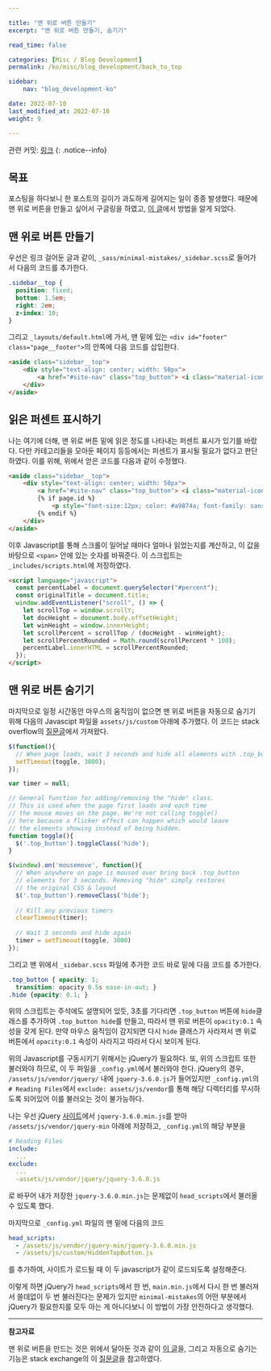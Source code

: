 ```yaml
---

title: "맨 위로 버튼 만들기"
excerpt: "맨 위로 버튼 만들기, 숨기기"

read_time: false

categories: [Misc / Blog Development]
permalink: /ko/misc/blog_development/back_to_top

sidebar: 
    nav: "blog_development-ko"

date: 2022-07-10
last_modified_at: 2022-07-10
weight: 9

---
```


관련 커밋: [링크](https://github.com/math-jh/math-jh.github.io/commit/73b6bfc9acf569e8befbf2768d0fa11a0b370389)
{: .notice--info}

## 목표

포스팅을 하다보니 한 포스트의 길이가 과도하게 길어지는 일이 종종 발생했다. 때문에 맨 위로 버튼을 만들고 싶어서 구글링을 하였고, [이 글](https://masunii.github.io/blog_custom/top_button)에서 방법을 알게 되었다.

## 맨 위로 버튼 만들기

우선은 링크 걸어둔 글과 같이, `_sass/minimal-mistakes/_sidebar.scss`로 들어가서 다음의 코드를 추가한다.

```scss
.sidebar__top {
  position: fixed;
  bottom: 1.5em;
  right: 2em;
  z-index: 10;
}
```

그리고 `_layouts/default.html`에 가서, 맨 밑에 있는 `<div id="footer" class="page__footer">`의 안쪽에 다음 코드를 삽입한다.
```html
<aside class="sidebar__top">
    <div style="text-align: center; width: 50px">
        <a href="#site-nav" class="top_button"> <i class="material-icons" style="color: #a9874a">&#xE5D8;</i></a>
    </div>
</aside>
```

## 읽은 퍼센트 표시하기

나는 여기에 더해, 맨 위로 버튼 밑에 읽은 정도를 나타내는 퍼센트 표시가 있기를 바랐다. 다만 카테고리들을 모아둔 페이지 등등에서는 퍼센트가 표시될 필요가 없다고 판단하였다. 이를 위해, 위에서 얻은 코드를 다음과 같이 수정했다.
```html
<aside class="sidebar__top">
    <div style="text-align: center; width: 50px">
        <a href="#site-nav" class="top_button"> <i class="material-icons" style="color: #a9874a">&#xE5D8;</i></a>
        {% if page.id %}
            <p style="font-size:12px; color: #a9874a; font-family: sans-serif"><span id="percent">0</span>%</p>
        {% endif %}
    </div>
</aside>
```
이후 Javascript를 통해 스크롤이 일어날 때마다 얼마나 읽었는지를 계산하고, 이 값을 바탕으로 `<span>` 안에 있는 숫자를 바꿔준다. 이 스크립트는 `_includes/scripts.html`에 저장하였다.
```html
<script language="javascript">
  const percentLabel = document.querySelector("#percent");
  const originalTitle = document.title;
  window.addEventListener("scroll", () => {
    let scrollTop = window.scrollY;
    let docHeight = document.body.offsetHeight;
    let winHeight = window.innerHeight;
    let scrollPercent = scrollTop / (docHeight - winHeight);
    let scrollPercentRounded = Math.round(scrollPercent * 100);
    percentLabel.innerHTML = scrollPercentRounded;
  });
</script>
```

## 맨 위로 버튼 숨기기

마지막으로 일정 시간동안 마우스의 움직임이 없으면 맨 위로 버튼을 자동으로 숨기기 위해 다음의 Javascipt 파일을 `assets/js/custom` 아래에 추가했다. 이 코드는 stack overflow의 [질문글](https://stackoverflow.com/questions/41021611/how-to-show-divs-when-the-mouse-moves-anywhere-on-screen-not-just-the-element-i)에서 가져왔다.
```javascript
$(function(){
  // When page loads, wait 3 seconds and hide all elements with .top_button class:
  setTimeout(toggle, 3000);
});

var timer = null;

// General function for adding/removing the "hide" class.
// This is used when the page first loads and each time
// the mouse moves on the page. We're not calling toggle()
// here because a flicker effect can happen which would leave
// the elements showing instead of being hidden.
function toggle(){
  $('.top_button').toggleClass('hide');
}

$(window).on('mousemove', function(){
  // When anywhere on page is moused over bring back .top_button
  // elements for 3 seconds. Removing "hide" simply restores
  // the original CSS & layout
  $('.top_button').removeClass('hide');
  
  // Kill any previous timers
  clearTimeout(timer);
  
  // Wait 3 seconds and hide again
  timer = setTimeout(toggle, 3000)
});
```
그리고 맨 위에서 `_sidebar.scss` 파일에 추가한 코드 바로 밑에 다음 코드를 추가한다.
```scss
.top_button { opacity: 1;
  transition: opacity 0.5s ease-in-out; }
.hide {opacity: 0.1; }
```
위의 스크립트는 주석에도 설명되어 있듯, 3초를 기다리면 `.top_button` 버튼에 `hide`클래스를 추가하여 `.top_button hide`를 만들고, 따라서 맨 위로 버튼이 `opacity:0.1` 속성을 갖게 된다. 만약 마우스 움직임이 감지되면 다시 `hide` 클래스가 사라져서 맨 위로 버튼에서 `opacity:0.1` 속성이 사라지고 따라서 다시 보이게 된다. 

위의 Javascript를 구동시키기 위해서는 jQuery가 필요하다. 또, 위의 스크립트 또한 불러와야 하므로, 이 두 파일을 `_config.yml`에서 불러와야 한다. jQuery의 경우, `/assets/js/vendor/jquery/` 내에 `jquery-3.6.0.js`가 들어있지만 `_config.yml`의 `# Reading Files`에서 `exclude: assets/js/vendor`를 통해 해당 디렉터리를 무시하도록 되어있어 이를 불러오는 것이 불가능하다. 

나는 우선 jQuery [사이트](https://jquery.com/download)에서 `jquery-3.6.0.min.js`를 받아 `/assets/js/vendor/jquery-min` 아래에 저장하고, `_config.yml`의 해당 부분을
```yml
# Reading Files
include: 
  ...
exclude: 
  ...
  -assets/js/vendor/jquery/jquery-3.6.0.js
```
로 바꾸어 내가 저장한 `jquery-3.6.0.min.js`는 문제없이 `head_scripts`에서 불러올 수 있도록 했다. 

마지막으로 `_config.yml` 파일의 맨 밑에 다음의 코드
```yml
head_scripts:
  - /assets/js/vendor/jquery-min/jquery-3.6.0.min.js
  - /assets/js/custom/HiddenTopButton.js
```
를 추가하여, 사이트가 로드될 때 이 두 javascript가 같이 로드되도록 설정해준다.

이렇게 하면 jQuery가 `head_scripts`에서 한 번, `main.min.js`에서 다시 한 번 불러져서 쓸데없이 두 번 불러진다는 문제가 있지만 `minimal-mistakes`의 어떤 부분에서 jQuery가 필요한지를 모두 아는 게 아니다보니 이 방법이 가장 안전하다고 생각했다.

---

**참고자료**

맨 위로 버튼을 만드는 것은 위에서 달아둔 것과 같이 [이 글](https://masunii.github.io/blog_custom/top_button)을, 그리고 자동으로 숨기는 기능은 stack exchange의 이 [질문글](https://stackoverflow.com/questions/41021611/how-to-show-divs-when-the-mouse-moves-anywhere-on-screen-not-just-the-element-i)을 참고하였다.